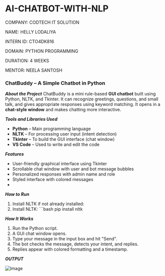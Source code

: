 # AI-CHATBOT-WITH-NLP

COMPANY: CODTECH IT SOLUTION

NAME: HELLY LODALIYA

INTERN ID: CTO4DK816

DOMAIN: PYTHON PROGRAMMING

DURATION: 4 WEEKS

MENTOR: NEELA SANTOSH

### ChatBuddy – A Simple Chatbot in Python ###

***About the Project***
ChatBuddy is a mini rule-based **GUI chatbot** built using Python, NLTK, and Tkinter. It can recognize greetings, questions, and small talk, and gives appropriate responses using keyword matching. It opens in a **chat-style window** and makes chatting more interactive.

***Tools and Libraries Used***
- **Python** – Main programming language
- **NLTK** – For processing user input (intent detection)
- **Tkinter** – To build the GUI interface (chat window)
- **VS Code** – Used to write and edit the code
  
***Features***
- User-friendly graphical interface using Tkinter
- Scrollable chat window with user and bot message bubbles
- Personalized responses with admin name and role
- Styled interface with colored messages
- 
***How to Run***
1. Install NLTK if not already installed:
2. Install NLTK: ```bash pip install nltk

***How It Works***
1. Run the Python script.
2. A GUI chat window opens.
3. Type your message in the input box and hit "Send".
4. The bot checks the message, detects your intent, and replies.
5. Replies appear with colored formatting and a timestamp.

***OUTPUT***

![Image](https://github.com/user-attachments/assets/7d696893-4d32-4f42-b48e-32e424d7be65)


